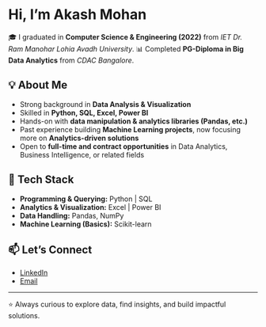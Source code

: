 # Hi, I’m Akash Mohan

🎓 I graduated in **Computer Science & Engineering (2022)** from *IET Dr. Ram Manohar Lohia Avadh University*.
📊 Completed **PG-Diploma in Big Data Analytics** from *CDAC Bangalore*.

## 💡 About Me

* Strong background in **Data Analysis & Visualization**
* Skilled in **Python, SQL, Excel, Power BI**
* Hands-on with **data manipulation & analytics libraries (Pandas, etc.)**
* Past experience building **Machine Learning projects**, now focusing more on **Analytics-driven solutions**
* Open to **full-time and contract opportunities** in Data Analytics, Business Intelligence, or related fields

## 🔧 Tech Stack

* **Programming & Querying:** Python | SQL
* **Analytics & Visualization:** Excel | Power BI
* **Data Handling:** Pandas, NumPy
* **Machine Learning (Basics):** Scikit-learn

## 📫 Let’s Connect

* [LinkedIn](https://www.linkedin.com/in/akash-mohan-150996196/overlay/contact-info/)
* [Email](mailto:akashmohan54083@gmail.com)

---

⭐ Always curious to explore data, find insights, and build impactful solutions.
